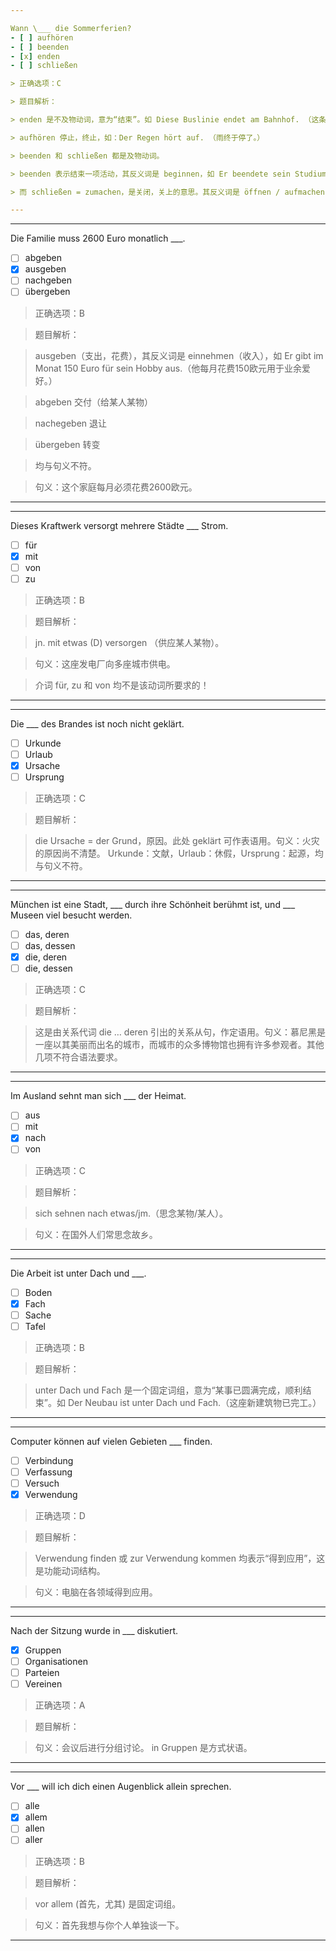 ```yaml
---

Wann \___ die Sommerferien?
- [ ] aufhören
- [ ] beenden
- [x] enden
- [ ] schließen

> 正确选项：C

> 题目解析：

> enden 是不及物动词，意为“结束”。如 Diese Buslinie endet am Bahnhof. （这条公交汽车的终点是火车站。）

> aufhören 停止，终止，如：Der Regen hört auf. （雨终于停了。）

> beenden 和 schließen 都是及物动词。

> beenden 表示结束一项活动，其反义词是 beginnen，如 Er beendete sein Studium an der Uni. （他结束大学的学业。）

> 而 schließen = zumachen，是关闭，关上的意思。其反义词是 öffnen / aufmachen，如 Schließen Sie bitte die Tür! （请把门关上！）

---
```


---

Die Familie muss 2600 Euro monatlich \___.
- [ ] abgeben
- [x] ausgeben
- [ ] nachgeben
- [ ] übergeben

> 正确选项：B

> 题目解析：

> ausgeben（支出，花费），其反义词是 einnehmen（收入），如 Er gibt im Monat 150 Euro für sein Hobby aus.（他每月花费150欧元用于业余爱好。）

> abgeben 交付（给某人某物）

> nachegeben 退让

> übergeben 转变

> 均与句义不符。

> 句义：这个家庭每月必须花费2600欧元。

---

---

Dieses Kraftwerk versorgt mehrere Städte \___ Strom.
- [ ] für
- [x] mit
- [ ] von
- [ ] zu

> 正确选项：B

> 题目解析：

> jn. mit etwas (D) versorgen （供应某人某物）。

> 句义：这座发电厂向多座城市供电。

> 介词 für, zu 和 von 均不是该动词所要求的！

---

---

Die \___ des Brandes ist noch nicht geklärt.
- [ ] Urkunde
- [ ] Urlaub
- [x] Ursache
- [ ] Ursprung

> 正确选项：C

> 题目解析：

> die Ursache = der Grund，原因。此处 geklärt 可作表语用。句义：火灾的原因尚不清楚。 Urkunde：文献，Urlaub：休假，Ursprung：起源，均与句义不符。

---

---

München ist eine Stadt, \_\_\_ durch ihre Schönheit berühmt ist, und \_\_\_ Museen viel besucht werden.
- [ ] das, deren
- [ ] das, dessen
- [x] die, deren
- [ ] die, dessen

> 正确选项：C

> 题目解析：

> 这是由关系代词 die … deren 引出的关系从句，作定语用。句义：慕尼黑是一座以其美丽而出名的城市，而城市的众多博物馆也拥有许多参观者。其他几项不符合语法要求。

---

---

Im Ausland sehnt man sich \___ der Heimat.
- [ ] aus
- [ ] mit
- [x] nach
- [ ] von

> 正确选项：C

> 题目解析：

> sich sehnen nach etwas/jm.（思念某物/某人）。

> 句义：在国外人们常思念故乡。

---

---

Die Arbeit ist unter Dach und \___.
- [ ] Boden
- [x] Fach
- [ ] Sache
- [ ] Tafel

> 正确选项：B

> 题目解析：

> unter Dach und Fach 是一个固定词组，意为“某事已圆满完成，顺利结束”。如 Der Neubau ist unter Dach und Fach.（这座新建筑物已完工。）

---

---

Computer können auf vielen Gebieten \___ finden.
- [ ] Verbindung
- [ ] Verfassung
- [ ] Versuch
- [x] Verwendung

> 正确选项：D

> 题目解析：

> Verwendung finden 或 zur Verwendung kommen 均表示“得到应用”，这是功能动词结构。

> 句义：电脑在各领域得到应用。

---

---

Nach der Sitzung wurde in \___ diskutiert.
- [x] Gruppen
- [ ] Organisationen
- [ ] Parteien
- [ ] Vereinen

> 正确选项：A

> 题目解析：

> 句义：会议后进行分组讨论。 in Gruppen 是方式状语。

---

---

Vor \___ will ich dich einen Augenblick allein sprechen.
- [ ] alle
- [x] allem
- [ ] allen
- [ ] aller

> 正确选项：B

> 题目解析：

> vor allem (首先，尤其) 是固定词组。

> 句义：首先我想与你个人单独谈一下。

---
